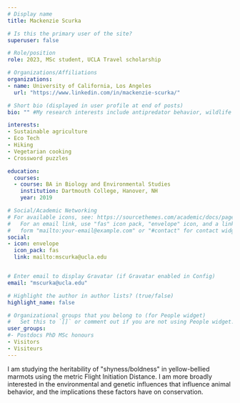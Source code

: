 ```yaml
---
# Display name
title: Mackenzie Scurka

# Is this the primary user of the site?
superuser: false

# Role/position
role: 2023, MSc student, UCLA Travel scholarship

# Organizations/Affiliations
organizations:
- name: University of California, Los Angeles
  url: "https://www.linkedin.com/in/mackenzie-scurka/"

# Short bio (displayed in user profile at end of posts)
bio: "" #My research interests include antipredator behavior, wildlife conservation, and climate policy.

interests:
- Sustainable agriculture
- Eco Tech 
- Hiking
- Vegetarian cooking
- Crossword puzzles

education:
  courses:
  - course: BA in Biology and Environmental Studies
    institution: Dartmouth College, Hanover, NH
    year: 2019

# Social/Academic Networking
# For available icons, see: https://sourcethemes.com/academic/docs/page-builder/#icons
#   For an email link, use "fas" icon pack, "envelope" icon, and a link in the
#   form "mailto:your-email@example.com" or "#contact" for contact widget.
social:
- icon: envelope
  icon_pack: fas
  link: mailto:mscurka@ucla.edu


# Enter email to display Gravatar (if Gravatar enabled in Config)
email: "mscurka@ucla.edu"

# Highlight the author in author lists? (true/false)
highlight_name: false

# Organizational groups that you belong to (for People widget)
#   Set this to `[]` or comment out if you are not using People widget.
user_groups:
#- Postdocs PhD MSc honours
- Visitors
- Visiteurs
---
```


I am studying the heritability of "shyness/boldness" in yellow-bellied marmots using the metric Flight Initiation Distance. I am more broadly interested in the environmental and genetic influences that influence animal behavior, and the implications these factors have on conservation.

